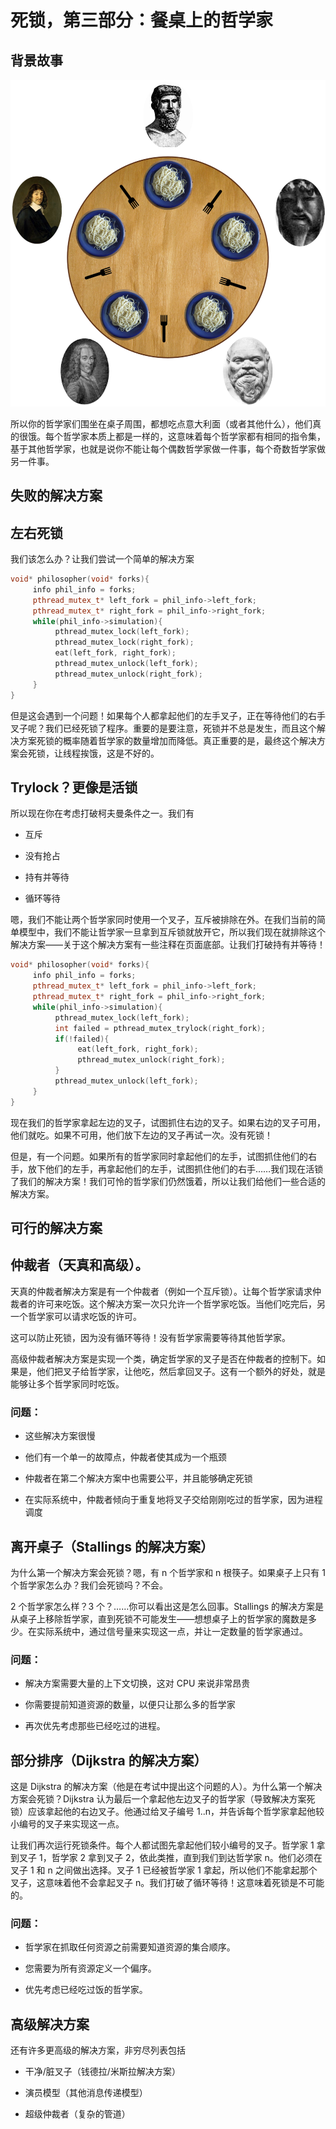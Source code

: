 # 死锁，第三部分：餐桌上的哲学家

## 背景故事

![](img/c17a56237998885b1dd4cd23e86f4c90.jpg)

所以你的哲学家们围坐在桌子周围，都想吃点意大利面（或者其他什么），他们真的很饿。每个哲学家本质上都是一样的，这意味着每个哲学家都有相同的指令集，基于其他哲学家，也就是说你不能让每个偶数哲学家做一件事，每个奇数哲学家做另一件事。

## 失败的解决方案

## 左右死锁

我们该怎么办？让我们尝试一个简单的解决方案

```cpp
void* philosopher(void* forks){
     info phil_info = forks;
     pthread_mutex_t* left_fork = phil_info->left_fork;
     pthread_mutex_t* right_fork = phil_info->right_fork;
     while(phil_info->simulation){
          pthread_mutex_lock(left_fork);
          pthread_mutex_lock(right_fork);
          eat(left_fork, right_fork);
          pthread_mutex_unlock(left_fork);
          pthread_mutex_unlock(right_fork);
     }
}
```

但是这会遇到一个问题！如果每个人都拿起他们的左手叉子，正在等待他们的右手叉子呢？我们已经死锁了程序。重要的是要注意，死锁并不总是发生，而且这个解决方案死锁的概率随着哲学家的数量增加而降低。真正重要的是，最终这个解决方案会死锁，让线程挨饿，这是不好的。

## Trylock？更像是活锁

所以现在你在考虑打破柯夫曼条件之一。我们有

+   互斥

+   没有抢占

+   持有并等待

+   循环等待

嗯，我们不能让两个哲学家同时使用一个叉子，互斥被排除在外。在我们当前的简单模型中，我们不能让哲学家一旦拿到互斥锁就放开它，所以我们现在就排除这个解决方案——关于这个解决方案有一些注释在页面底部。让我们打破持有并等待！

```cpp
void* philosopher(void* forks){
     info phil_info = forks;
     pthread_mutex_t* left_fork = phil_info->left_fork;
     pthread_mutex_t* right_fork = phil_info->right_fork;
     while(phil_info->simulation){
          pthread_mutex_lock(left_fork);
          int failed = pthread_mutex_trylock(right_fork);
          if(!failed){
               eat(left_fork, right_fork);
               pthread_mutex_unlock(right_fork);
          }
          pthread_mutex_unlock(left_fork);
     }
}
```

现在我们的哲学家拿起左边的叉子，试图抓住右边的叉子。如果右边的叉子可用，他们就吃。如果不可用，他们放下左边的叉子再试一次。没有死锁！

但是，有一个问题。如果所有的哲学家同时拿起他们的左手，试图抓住他们的右手，放下他们的左手，再拿起他们的左手，试图抓住他们的右手……我们现在活锁了我们的解决方案！我们可怜的哲学家们仍然饿着，所以让我们给他们一些合适的解决方案。

## 可行的解决方案

## 仲裁者（天真和高级）。

天真的仲裁者解决方案是有一个仲裁者（例如一个互斥锁）。让每个哲学家请求仲裁者的许可来吃饭。这个解决方案一次只允许一个哲学家吃饭。当他们吃完后，另一个哲学家可以请求吃饭的许可。

这可以防止死锁，因为没有循环等待！没有哲学家需要等待其他哲学家。

高级仲裁者解决方案是实现一个类，确定哲学家的叉子是否在仲裁者的控制下。如果是，他们把叉子给哲学家，让他吃，然后拿回叉子。这有一个额外的好处，就是能够让多个哲学家同时吃饭。

### 问题：

+   这些解决方案很慢

+   他们有一个单一的故障点，仲裁者使其成为一个瓶颈

+   仲裁者在第二个解决方案中也需要公平，并且能够确定死锁

+   在实际系统中，仲裁者倾向于重复地将叉子交给刚刚吃过的哲学家，因为进程调度

## 离开桌子（Stallings 的解决方案）

为什么第一个解决方案会死锁？嗯，有 n 个哲学家和 n 根筷子。如果桌子上只有 1 个哲学家怎么办？我们会死锁吗？不会。

2 个哲学家怎么样？3 个？……你可以看出这是怎么回事。Stallings 的解决方案是从桌子上移除哲学家，直到死锁不可能发生——想想桌子上的哲学家的魔数是多少。在实际系统中，通过信号量来实现这一点，并让一定数量的哲学家通过。

### 问题：

+   解决方案需要大量的上下文切换，这对 CPU 来说非常昂贵

+   你需要提前知道资源的数量，以便只让那么多的哲学家

+   再次优先考虑那些已经吃过的进程。

## 部分排序（Dijkstra 的解决方案）

这是 Dijkstra 的解决方案（他是在考试中提出这个问题的人）。为什么第一个解决方案会死锁？Dijkstra 认为最后一个拿起他左边叉子的哲学家（导致解决方案死锁）应该拿起他的右边叉子。他通过给叉子编号 1..n，并告诉每个哲学家拿起他较小编号的叉子来实现这一点。

让我们再次运行死锁条件。每个人都试图先拿起他们较小编号的叉子。哲学家 1 拿到叉子 1，哲学家 2 拿到叉子 2，依此类推，直到我们到达哲学家 n。他们必须在叉子 1 和 n 之间做出选择。叉子 1 已经被哲学家 1 拿起，所以他们不能拿起那个叉子，这意味着他不会拿起叉子 n。我们打破了循环等待！这意味着死锁是不可能的。

### 问题：

+   哲学家在抓取任何资源之前需要知道资源的集合顺序。

+   您需要为所有资源定义一个偏序。

+   优先考虑已经吃过饭的哲学家。

## 高级解决方案

还有许多更高级的解决方案，非穷尽列表包括

+   干净/脏叉子（钱德拉/米斯拉解决方案）

+   演员模型（其他消息传递模型）

+   超级仲裁者（复杂的管道）

